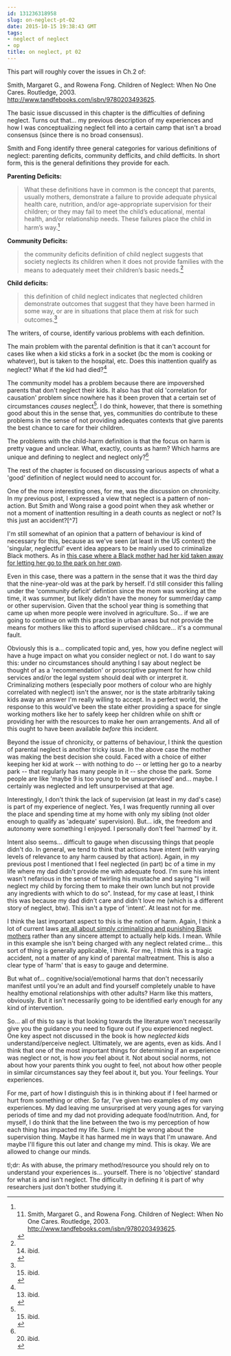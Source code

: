```yaml
---
id: 131236318958
slug: on-neglect-pt-02
date: 2015-10-15 19:38:43 GMT
tags:
- neglect of neglect
- op
title: on neglect, pt 02
---
```

This part will roughly cover the issues in Ch.2 of:

Smith, Margaret G., and Rowena Fong. Children of Neglect: When No One Cares. Routledge, 2003. http://www.tandfebooks.com/isbn/9780203493625.

The basic issue discussed in this chapter is the difficulties of defining neglect. Turns out that... my previous description of my experiences and how I was conceptualizing neglect fell into a certain camp that isn't a broad consensus (since there is no broad consensus).

Smith and Fong identify three general categories for various definitions of neglect: parenting deficits, community defficits, and child defficits. In short form, this is the general definitions they provide for each.

**Parenting Deficits:**

> What these definitions have in common is the concept that parents, usually mothers, demonstrate a failure to provide adequate physical health care, nutrition, and/or age-appropriate supervision for their children; or they may fail to meet the child’s educational, mental health, and/or relationship needs. These failures place the child in harm’s way.[^1]

**Community Deficits:**

> the community deficits definition of child neglect suggests that society neglects its children when it does not provide families with the means to adequately meet their children’s basic needs.[^2]

**Child deficits:**

> this definition of child neglect indicates that neglected children demonstrate outcomes that suggest that they have been harmed in some way, or are in situations that place them at risk for such outcomes.[^3]

The writers, of course, identify various problems with each definition. 

The main problem with the parental definition is that it can't account for cases like when a kid sticks a fork in a socket (bc the mom is cooking or whatever), but is taken to the hospital, etc. Does this inattention qualify as neglect? What if the kid had died?[^4]

The community model has a problem because there are impovershed parents that don't neglect their kids. It also has that old 'correlation for causation' problem since nowhere has it been proven that a certain set of circumstances _causes_ neglect[^5]. I do think, however, that there is something good about this in the sense that, yes, communities do contribute to these problems in the sense of not providing adequates contexts that give parents the best chance to care for their children. 

The problems with the child-harm definition is that the focus on harm is pretty vague and unclear. What, exactly, counts as harm? Which harms are unique and defining to neglect and neglect only?[^6]

The rest of the chapter is focused on discussing various aspects of what a 'good' definition of neglect would need to account for. 

One of the more interesting ones, for me, was the discussion on chronicity. In my previous post, I expressed a view that neglect is a pattern of non-action. But Smith and Wong raise a good point when they ask whether or not a moment of inattention resulting in a death counts as neglect or not? Is this just an accident?[^7]

I'm still somewhat of an opinion that a pattern of behaviour is kind of necessary for this, because as we've seen (at least in the US context) the 'singular, neglectful' event idea appears to be mainly used to criminalize Black mothers. As in [this case where a Black mother had her kid taken away for letting her go to the park on her own][1].

Even in this case, there was a pattern in the sense that it was the third day that the nine-year-old was at the park by herself. I'd still consider this falling under the 'community deficit' defintion since the mom was working at the time, it was summer, but likely didn't have the money for summer/day camp or other supervision. Given that the school year thing is something that came up when more people were involved in agriculture. So... if we are going to continue on with this practise in urban areas but not provide the means for mothers like this to afford supervised childcare... it's a communal fault. 

Obviously this is a... complicated topic and, yes, how you define neglect will have a huge impact on what you consider neglect or not. I do want to say this: under no circumstances should anything I say about neglect be thought of as a 'recommendation' or proscriptive payment for how child services and/or the legal system should deal with or interpret it. Criminalizing mothers (especially poor mothers of colour who are highly correlated with neglect) isn't the answer, nor is the state arbitrarily taking kids away an answer I'm really willing to accept. In a perfect world, the response to this would've been the state either providing a space for single working mothers like her to safely keep her children while on shift or providing her with the resources to make her own arrangements. And all of this ought to have been available _before_ this incident.

Beyond the issue of chronicity, or patterns of behaviour, I think the question of parental neglect is another tricky issue. In the above case the mother was making the best decision she could. Faced with a choice of either keeping her kid at work -- with nothing to do -- or letting her go to a nearby park -- that regularly has many people in it -- she chose the park. Some people are like 'maybe 9 is too young to be unsurpervised' and... maybe. I certainly was neglected and left unsurpervised at that age.

Interestingly, I don't think the lack of supervision (at least in my dad's case) is part of my experience of neglect. Yes, I was frequently running all over the place and spending time at my home with only my sibling (not older enough to qualify as 'adequate' supervision). But... idk, the freedom and autonomy were something I enjoyed. I personally don't feel 'harmed' by it.

Intent also seems... difficult to gauge when discussing things that people didn't do. In general, we tend to think that actions have intent (with varying levels of relevance to any harm caused by that action). Again, in my previous post I mentioned that I feel neglected (in part) bc of a time in my life where my dad didn't provide me with adequate food. I'm sure his intent wasn't nefarious in the sense of twirling his mustache and saying "I will neglect my child by forcing them to make their own lunch but not provide any ingredients with which to do so". Instead, for my case at least, I think this was because my dad didn't care and didn't love me (which is a different story of neglect, btw). This isn't a type of 'intent'. At least not for me.

I think the last important aspect to this is the notion of harm. Again, I think a lot of current laws [are all about simply criminalizing and punishing Black mothers][2] rather than any sincere attempt to actually help kids. I mean. While in this example she isn't being charged with any neglect related crime... this sort of thing is generally applicable, I think. For me, I think this is a tragic accident, not a matter of any kind of parental maltreatment. This is also a clear type of 'harm' that is easy to gauge and determine.

But what of... cognitive/social/emotional harms that don't necessarily manifest until you're an adult and find yourself completely unable to have healthy emotional relationships with other adults? Harm like this matters, obviously. But it isn't necessarily going to be identified early enough for any kind of intervention.

So... all of this to say is that looking towards the literature won't necessarily give you the guidance you need to figure out if you experienced neglect. One key aspect not discussed in the book is how _neglected kids_ understand/perceive neglect. Ultimately, we are agents, even as kids. And I think that one of the most important things for determining if an experience was neglect or not, is how _you_ feel about it. Not about social norms, not about how your parents think you ought to feel, not about how other people in similar circumstances say they feel about it, but you. Your feelings. Your experiences.

For me, part of how I distinguish this is in thinking about if I feel harmed or hurt from something or other. So far, I've given two examples of my own experiences. My dad leaving me unsurprised at very young ages for varying periods of time and my dad not providing adequate food/nutrition. And, for myself, I do think that the line between the two is my perception of how each thing has impacted my life. Sure. I might be wrong about the supervision thing. Maybe it has harmed me in ways that I'm unaware. And maybe I'll figure this out later and change my mind. This is okay. We are allowed to change our minds.

tl;dr: As with abuse, the primary method/resource you should rely on to understand your experiences is... yourself. There is no 'objective' standard for what is and isn't neglect. The difficulty in defining it is part of why researchers just don't bother studying it.

[1]: http://web.archive.org/web/20151015160624/http://www.theatlantic.com/national/archive/2014/07/arrested-for-letting-a-9-year-old-play-at-the-park-alone/374436/

[2]: http://web.archive.org/web/20151015163214/http://www.huffingtonpost.com/radley-balko/raquel-nelson-jail-for-jaywalking_b_905925.html

[^1]: 11. Smith, Margaret G., and Rowena Fong. Children of Neglect: When No One Cares. Routledge, 2003. http://www.tandfebooks.com/isbn/9780203493625.

[^2]: 14. ibid.

[^3]: 15. ibid.

[^4]: 13. ibid.

[^5]: 15. ibid.

[^6]: 20. ibid.